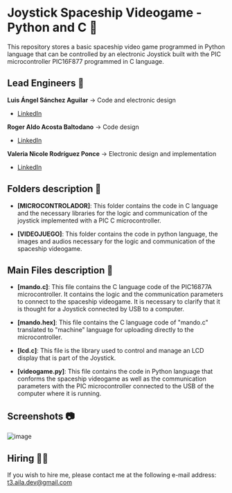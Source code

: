 # Joystick Spaceship Videogame - Python and C 🚀
This repository stores a basic spaceship video game programmed in Python language that can be controlled by an electronic Joystick built with the PIC microcontroller PIC16F877 programmed in C language.

## Lead Engineers 👤
**Luis Ángel Sánchez Aguilar** -> Code and electronic design

* [LinkedIn](https://www.linkedin.com/in/sanchezluismachinelearning/)

**Roger Aldo Acosta Baltodano** -> Code design

* [LinkedIn](https://www.linkedin.com/in/roger-aldo-acosta-baltodano/)

**Valeria Nicole Rodríguez Ponce** -> Electronic design and implementation

* [LinkedIn](https://www.linkedin.com/in/valeriarodriguezp/)

## Folders description 📁

* **[MICROCONTROLADOR]**: This folder contains the code in C language and the necessary libraries for the logic and communication of the joystick implemented with a PIC C microcontroller.

* **[VIDEOJUEGO]**: This folder contains the code in python language, the images and audios necessary for the logic and communication of the spaceship videogame.


## Main Files description 📘

* **[mando.c]**: This file contains the C language code of the PIC16877A microcontroller. It contains the logic and the communication parameters to connect to the spaceship videogame. It is necessary to clarify that it is thought for a Joystick connected by USB to a computer.

* **[mando.hex]**: This file contains the C language code of "mando.c" translated to "machine" language for uploading directly to the microcontroller.

* **[lcd.c]**: This file is the library used to control and manage an LCD display that is part of the Joystick.

* **[videogame.py]**: This file contains the code in Python language that conforms the spaceship videogame as well as the communication parameters with the PIC microcontroller connected to the USB of the computer where it is running.

## Screenshots 📷
![image](https://user-images.githubusercontent.com/118120048/203212180-59966f94-339c-4292-8e6a-c7013863c891.png)


## Hiring 🤝🏿
If you wish to hire me, please contact me at the following e-mail address: t3.aila.dev@gmail.com
